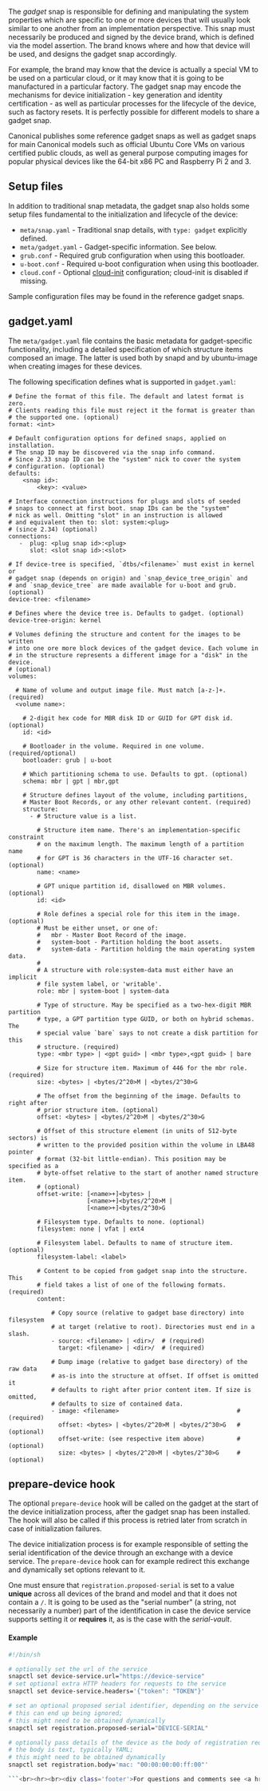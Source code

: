 The _gadget_ snap is responsible for defining and manipulating the system properties which are specific to one or more devices that will usually look similar to one another from an implementation perspective. This snap must necessarily be produced and signed by the device brand, which is defined via the model assertion. The brand knows where and how that device will be used, and designs the gadget snap accordingly.

For example, the brand may know that the device is actually a special VM to be used on a particular cloud, or it may know that it is going to be manufactured in a particular factory. The gadget snap may encode the mechanisms for device initialization - key generation and identity certification - as well as particular processes for the lifecycle of the device, such as factory resets. It is perfectly possible for different models to share a gadget snap.

Canonical publishes some reference gadget snaps as well as gadget snaps for main Canonical models such as official Ubuntu Core VMs on various certified public clouds, as well as general purpose computing images for popular physical devices like the 64-bit x86 PC and Raspberry Pi 2 and 3.

<a name="setup-files"></a>

## Setup files

In addition to traditional snap metadata, the gadget snap also holds some setup files fundamental to the initialization and lifecycle of the device:

- `meta/snap.yaml` - Traditional snap details, with `type: gadget` explicitly defined.
- `meta/gadget.yaml` - Gadget-specific information. See below.
- `grub.conf` - Required grub configuration when using this bootloader.
- `u-boot.conf` - Required u-boot configuration when using this bootloader.
- `cloud.conf` - Optional [cloud-init](https://cloudinit.readthedocs.io/en/latest/) configuration; cloud-init is disabled if missing.

Sample configuration files may be found in the reference gadget snaps.

<a name="gadget.yaml"></a>

## gadget.yaml

<!---
Source: https://github.com/CanonicalLtd/ubuntu-image/blob/master/docs/gadget-yaml.rst

Source should probably be removed once this is completed.
-->

The `meta/gadget.yaml` file contains the basic metadata for gadget-specific functionality, including a detailed specification of which structure items composed an image. The latter is used both by snapd and by ubuntu-image when creating images for these devices.

The following specification defines what is supported in `gadget.yaml`:

```
# Define the format of this file. The default and latest format is zero.
# Clients reading this file must reject it the format is greater than
# the supported one. (optional)
format: <int>

# Default configuration options for defined snaps, applied on installation.
# The snap ID may be discovered via the snap info command.
# Since 2.33 snap ID can be the "system" nick to cover the system
# configuration. (optional)
defaults:
    <snap id>:
        <key>: <value>

# Interface connection instructions for plugs and slots of seeded
# snaps to connect at first boot. snap IDs can be the "system"
# nick as well. Omitting "slot" in an instruction is allowed
# and equivalent then to: slot: system:<plug>
# (since 2.34) (optional)
connections:
   -  plug: <plug snap id>:<plug>
      slot: <slot snap id>:<slot>
     
# If device-tree is specified, `dtbs/<filename>` must exist in kernel or
# gadget snap (depends on origin) and `snap_device_tree_origin` and
# and `snap_device_tree` are made available for u-boot and grub. (optional)
device-tree: <filename>

# Defines where the device tree is. Defaults to gadget. (optional)
device-tree-origin: kernel

# Volumes defining the structure and content for the images to be written
# into one ore more block devices of the gadget device. Each volume in
# in the structure represents a different image for a "disk" in the device.
# (optional)
volumes:

  # Name of volume and output image file. Must match [a-z-]+. (required)
  <volume name>:

    # 2-digit hex code for MBR disk ID or GUID for GPT disk id. (optional)
    id: <id>
                  
    # Bootloader in the volume. Required in one volume. (required/optional)
    bootloader: grub | u-boot

    # Which partitioning schema to use. Defaults to gpt. (optional)
    schema: mbr | gpt | mbr,gpt

    # Structure defines layout of the volume, including partitions,
    # Master Boot Records, or any other relevant content. (required)
    structure:
      - # Structure value is a list.

        # Structure item name. There's an implementation-specific constraint
        # on the maximum length. The maximum length of a partition name
        # for GPT is 36 characters in the UTF-16 character set. (optional)
        name: <name>

        # GPT unique partition id, disallowed on MBR volumes. (optional)
        id: <id>

        # Role defines a special role for this item in the image. (optional)
        # Must be either unset, or one of:
        #   mbr - Master Boot Record of the image.
        #   system-boot - Partition holding the boot assets.
        #   system-data - Partition holding the main operating system data.
        #
        # A structure with role:system-data must either have an implicit
        # file system label, or 'writable'.
        role: mbr | system-boot | system-data

        # Type of structure. May be specified as a two-hex-digit MBR partition
        # type, a GPT partition type GUID, or both on hybrid schemas.  The
        # special value `bare` says to not create a disk partition for this
        # structure. (required)
        type: <mbr type> | <gpt guid> | <mbr type>,<gpt guid> | bare

        # Size for structure item. Maximum of 446 for the mbr role. (required)
        size: <bytes> | <bytes/2^20>M | <bytes/2^30>G

        # The offset from the beginning of the image. Defaults to right after
        # prior structure item. (optional)
        offset: <bytes> | <bytes/2^20>M | <bytes/2^30>G

        # Offset of this structure element (in units of 512-byte sectors) is
        # written to the provided position within the volume in LBA48 pointer
        # format (32-bit little-endian). This position may be specified as a
        # byte-offset relative to the start of another named structure item.
        # (optional)
        offset-write: [<name>+]<bytes> |
                      [<name>+]<bytes/2^20>M |
                      [<name>+]<bytes/2^30>G

        # Filesystem type. Defaults to none. (optional)
        filesystem: none | vfat | ext4

        # Filesystem label. Defaults to name of structure item. (optional)
        filesystem-label: <label>

        # Content to be copied from gadget snap into the structure. This
        # field takes a list of one of the following formats. (required)
        content:

            # Copy source (relative to gadget base directory) into filesystem
            # at target (relative to root). Directories must end in a slash.
            - source: <filename> | <dir>/  # (required)
              target: <filename> | <dir>/  # (required)

            # Dump image (relative to gadget base directory) of the raw data
            # as-is into the structure at offset. If offset is omitted it
            # defaults to right after prior content item. If size is omitted,
            # defaults to size of contained data.
            - image: <filename>                                 # (required)
              offset: <bytes> | <bytes/2^20>M | <bytes/2^30>G   # (optional)
              offset-write: (see respective item above)         # (optional)
              size: <bytes> | <bytes/2^20>M | <bytes/2^30>G     # (optional)
```

<a name="prepare-device"></a>

## prepare-device hook

The optional `prepare-device` hook will be called on the gadget at the start of the device initialization process, after the gadget snap has been installed. The hook will also be called if this process is retried later from scratch in case of initialization failures.

The device initialization process is for example responsible of setting the serial identification of the device through an exchange with a device service. The `prepare-device` hook can for example redirect this exchange and dynamically set options relevant to it. 

One must ensure that `registration.proposed-serial`  is set to a value **unique**  across all devices of the brand and model and that it does not contain a `/`. It is going to be used as the "serial number" (a string, not necessarily a number) part of the identification in case the device service supports setting it or **requires** it, as is the case with the *serial-vault*.

#### Example

```bash
#!/bin/sh

# optionally set the url of the service
snapctl set device-service.url="https://device-service"
# set optional extra HTTP headers for requests to the service
snapctl set device-service.headers='{"token": "TOKEN"}'

# set an optional proposed serial identifier, depending on the service
# this can end up being ignored;
# this might need to be obtained dynamically
snapctl set registration.proposed-serial="DEVICE-SERIAL"

# optionally pass details of the device as the body of registration request,
# the body is text, typically YAML;
# this might need to be obtained dynamically
snapctl set registration.body='mac: "00:00:00:00:ff:00"'

```<br><hr><br><div class='footer'>For questions and comments see <a href='https://forum.snapcraft.io/t/the-gadget-snap/696'>the forum topic</a>.